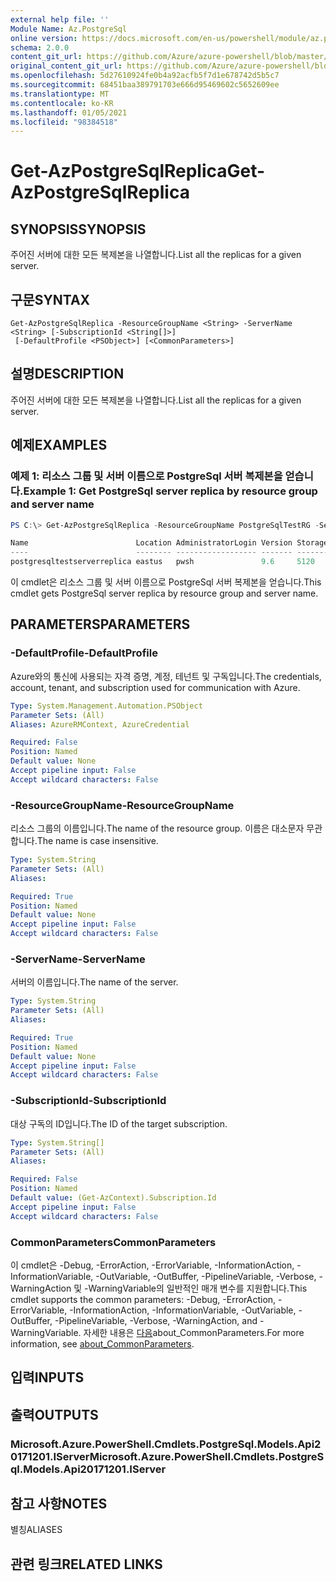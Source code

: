 ```yaml
---
external help file: ''
Module Name: Az.PostgreSql
online version: https://docs.microsoft.com/en-us/powershell/module/az.postgresql/get-azpostgresqlreplica
schema: 2.0.0
content_git_url: https://github.com/Azure/azure-powershell/blob/master/src/PostgreSql/help/Get-AzPostgreSqlReplica.md
original_content_git_url: https://github.com/Azure/azure-powershell/blob/master/src/PostgreSql/help/Get-AzPostgreSqlReplica.md
ms.openlocfilehash: 5d27610924fe0b4a92acfb5f7d1e678742d5b5c7
ms.sourcegitcommit: 68451baa389791703e666d95469602c5652609ee
ms.translationtype: MT
ms.contentlocale: ko-KR
ms.lasthandoff: 01/05/2021
ms.locfileid: "98384518"
---
```

# <span data-ttu-id="2d45d-101">Get-AzPostgreSqlReplica</span><span class="sxs-lookup"><span data-stu-id="2d45d-101">Get-AzPostgreSqlReplica</span></span>

## <span data-ttu-id="2d45d-102">SYNOPSIS</span><span class="sxs-lookup"><span data-stu-id="2d45d-102">SYNOPSIS</span></span>
<span data-ttu-id="2d45d-103">주어진 서버에 대한 모든 복제본을 나열합니다.</span><span class="sxs-lookup"><span data-stu-id="2d45d-103">List all the replicas for a given server.</span></span>

## <span data-ttu-id="2d45d-104">구문</span><span class="sxs-lookup"><span data-stu-id="2d45d-104">SYNTAX</span></span>

```
Get-AzPostgreSqlReplica -ResourceGroupName <String> -ServerName <String> [-SubscriptionId <String[]>]
 [-DefaultProfile <PSObject>] [<CommonParameters>]
```

## <span data-ttu-id="2d45d-105">설명</span><span class="sxs-lookup"><span data-stu-id="2d45d-105">DESCRIPTION</span></span>
<span data-ttu-id="2d45d-106">주어진 서버에 대한 모든 복제본을 나열합니다.</span><span class="sxs-lookup"><span data-stu-id="2d45d-106">List all the replicas for a given server.</span></span>

## <span data-ttu-id="2d45d-107">예제</span><span class="sxs-lookup"><span data-stu-id="2d45d-107">EXAMPLES</span></span>

### <span data-ttu-id="2d45d-108">예제 1: 리소스 그룹 및 서버 이름으로 PostgreSql 서버 복제본을 얻습니다.</span><span class="sxs-lookup"><span data-stu-id="2d45d-108">Example 1: Get PostgreSql server replica by resource group and server name</span></span>
```powershell
PS C:\> Get-AzPostgreSqlReplica -ResourceGroupName PostgreSqlTestRG -ServerName PostgreSqlTestServer

Name                        Location AdministratorLogin Version StorageProfileStorageMb SkuName   SkuTier        SslEnforcement
----                        -------- ------------------ ------- ----------------------- -------   -------        --------------
postgresqltestserverreplica eastus   pwsh               9.6     5120                    GP_Gen5_4 GeneralPurpose Enabled
```

<span data-ttu-id="2d45d-109">이 cmdlet은 리소스 그룹 및 서버 이름으로 PostgreSql 서버 복제본을 얻습니다.</span><span class="sxs-lookup"><span data-stu-id="2d45d-109">This cmdlet gets PostgreSql server replica by resource group and server name.</span></span>

## <span data-ttu-id="2d45d-110">PARAMETERS</span><span class="sxs-lookup"><span data-stu-id="2d45d-110">PARAMETERS</span></span>

### <span data-ttu-id="2d45d-111">-DefaultProfile</span><span class="sxs-lookup"><span data-stu-id="2d45d-111">-DefaultProfile</span></span>
<span data-ttu-id="2d45d-112">Azure와의 통신에 사용되는 자격 증명, 계정, 테넌트 및 구독입니다.</span><span class="sxs-lookup"><span data-stu-id="2d45d-112">The credentials, account, tenant, and subscription used for communication with Azure.</span></span>

```yaml
Type: System.Management.Automation.PSObject
Parameter Sets: (All)
Aliases: AzureRMContext, AzureCredential

Required: False
Position: Named
Default value: None
Accept pipeline input: False
Accept wildcard characters: False
```

### <span data-ttu-id="2d45d-113">-ResourceGroupName</span><span class="sxs-lookup"><span data-stu-id="2d45d-113">-ResourceGroupName</span></span>
<span data-ttu-id="2d45d-114">리소스 그룹의 이름입니다.</span><span class="sxs-lookup"><span data-stu-id="2d45d-114">The name of the resource group.</span></span>
<span data-ttu-id="2d45d-115">이름은 대소문자 무관합니다.</span><span class="sxs-lookup"><span data-stu-id="2d45d-115">The name is case insensitive.</span></span>

```yaml
Type: System.String
Parameter Sets: (All)
Aliases:

Required: True
Position: Named
Default value: None
Accept pipeline input: False
Accept wildcard characters: False
```

### <span data-ttu-id="2d45d-116">-ServerName</span><span class="sxs-lookup"><span data-stu-id="2d45d-116">-ServerName</span></span>
<span data-ttu-id="2d45d-117">서버의 이름입니다.</span><span class="sxs-lookup"><span data-stu-id="2d45d-117">The name of the server.</span></span>

```yaml
Type: System.String
Parameter Sets: (All)
Aliases:

Required: True
Position: Named
Default value: None
Accept pipeline input: False
Accept wildcard characters: False
```

### <span data-ttu-id="2d45d-118">-SubscriptionId</span><span class="sxs-lookup"><span data-stu-id="2d45d-118">-SubscriptionId</span></span>
<span data-ttu-id="2d45d-119">대상 구독의 ID입니다.</span><span class="sxs-lookup"><span data-stu-id="2d45d-119">The ID of the target subscription.</span></span>

```yaml
Type: System.String[]
Parameter Sets: (All)
Aliases:

Required: False
Position: Named
Default value: (Get-AzContext).Subscription.Id
Accept pipeline input: False
Accept wildcard characters: False
```

### <span data-ttu-id="2d45d-120">CommonParameters</span><span class="sxs-lookup"><span data-stu-id="2d45d-120">CommonParameters</span></span>
<span data-ttu-id="2d45d-121">이 cmdlet은 -Debug, -ErrorAction, -ErrorVariable, -InformationAction, -InformationVariable, -OutVariable, -OutBuffer, -PipelineVariable, -Verbose, -WarningAction 및 -WarningVariable의 일반적인 매개 변수를 지원합니다.</span><span class="sxs-lookup"><span data-stu-id="2d45d-121">This cmdlet supports the common parameters: -Debug, -ErrorAction, -ErrorVariable, -InformationAction, -InformationVariable, -OutVariable, -OutBuffer, -PipelineVariable, -Verbose, -WarningAction, and -WarningVariable.</span></span> <span data-ttu-id="2d45d-122">자세한 내용은 [다음](http://go.microsoft.com/fwlink/?LinkID=113216)about_CommonParameters.</span><span class="sxs-lookup"><span data-stu-id="2d45d-122">For more information, see [about_CommonParameters](http://go.microsoft.com/fwlink/?LinkID=113216).</span></span>

## <span data-ttu-id="2d45d-123">입력</span><span class="sxs-lookup"><span data-stu-id="2d45d-123">INPUTS</span></span>

## <span data-ttu-id="2d45d-124">출력</span><span class="sxs-lookup"><span data-stu-id="2d45d-124">OUTPUTS</span></span>

### <span data-ttu-id="2d45d-125">Microsoft.Azure.PowerShell.Cmdlets.PostgreSql.Models.Api20171201.IServer</span><span class="sxs-lookup"><span data-stu-id="2d45d-125">Microsoft.Azure.PowerShell.Cmdlets.PostgreSql.Models.Api20171201.IServer</span></span>

## <span data-ttu-id="2d45d-126">참고 사항</span><span class="sxs-lookup"><span data-stu-id="2d45d-126">NOTES</span></span>

<span data-ttu-id="2d45d-127">별칭</span><span class="sxs-lookup"><span data-stu-id="2d45d-127">ALIASES</span></span>

## <span data-ttu-id="2d45d-128">관련 링크</span><span class="sxs-lookup"><span data-stu-id="2d45d-128">RELATED LINKS</span></span>

